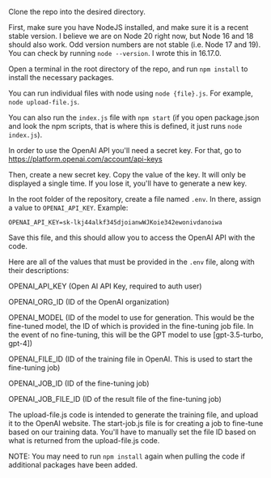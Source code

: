 Clone the repo into the desired directory.

First, make sure you have NodeJS installed, and make sure it is a recent stable version. I believe we are on Node 20 right now, but Node 16 and 18 should also work. Odd version numbers are not stable (i.e. Node 17 and 19). You can check by running `node --version`. I wrote this in 16.17.0.

Open a terminal in the root directory of the repo, and run `npm install` to install the necessary packages.

You can run individual files with node using `node {file}.js`. For example, `node upload-file.js`.

You can also run the `index.js` file with `npm start` (if you open package.json and look the npm scripts, that is where this is defined, it just runs `node index.js`).

In order to use the OpenAI API you'll need a secret key. For that, go to https://platform.openai.com/account/api-keys

Then, create a new secret key. Copy the value of the key. It will only be displayed a single time. If you lose it, you'll have to generate a new key.

In the root folder of the repository, create a file named `.env`. In there, assign a value to `OPENAI_API_KEY`. Example:

`OPENAI_API_KEY=sk-lkj44alkf345djoianwWJKoie342ewonivdanoiwa`

Save this file, and this should allow you to access the OpenAI API with the code.

Here are all of the values that must be provided in the `.env` file, along with their descriptions:

OPENAI_API_KEY (Open AI API Key, required to auth user)

OPENAI_ORG_ID (ID of the OpenAI organization)

OPENAI_MODEL (ID of the model to use for generation. This would be the fine-tuned model, the ID of which is provided in the fine-tuning job file. In the event of no fine-tuning, this will be the GPT model to use \[gpt-3.5-turbo, gpt-4])

OPENAI_FILE_ID (ID of the training file in OpenAI. This is used to start the fine-tuning job)

OPENAI_JOB_ID (ID of the fine-tuning job)

OPENAI_JOB_FILE_ID (ID of the result file of the fine-tuning job)

The upload-file.js code is intended to generate the training file, and upload it to the OpenAI website. The start-job.js file is for creating a job to fine-tune based on our training data. You'll have to manually set the file ID based on what is returned from the upload-file.js code.

NOTE: You may need to run `npm install` again when pulling the code if additional packages have been added.